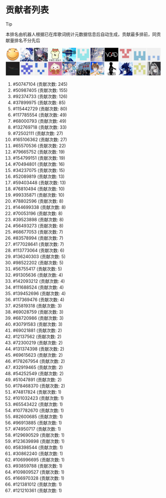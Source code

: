# 贡献者列表

> [!TIP]
> 本排名由机器人根据已在库歌词统计元数据信息后自动生成，贡献最多排前，同贡献量排名不分先后

![贡献者头像画廊](./CONTRIBUTORS.svg)

1. #50747104 (贡献次数: 245)
2. #50987405 (贡献次数: 155)
3. #92374733 (贡献次数: 126)
4. #37899975 (贡献次数: 85)
5. #115442729 (贡献次数: 80)
6. #117785554 (贡献次数: 49)
7. #68000793 (贡献次数: 49)
8. #132769718 (贡献次数: 33)
9. #72502111 (贡献次数: 27)
10. #165106362 (贡献次数: 27)
11. #65570536 (贡献次数: 22)
12. #79665752 (贡献次数: 19)
13. #154799151 (贡献次数: 19)
14. #70494801 (贡献次数: 16)
15. #34237075 (贡献次数: 15)
16. #52089819 (贡献次数: 13)
17. #59403448 (贡献次数: 13)
18. #76810494 (贡献次数: 10)
19. #99335871 (贡献次数: 10)
20. #78802596 (贡献次数: 8)
21. #144699338 (贡献次数: 8)
22. #70053196 (贡献次数: 8)
23. #39523898 (贡献次数: 8)
24. #56493273 (贡献次数: 8)
25. #68677053 (贡献次数: 7)
26. #83578994 (贡献次数: 7)
27. #177028641 (贡献次数: 7)
28. #113773064 (贡献次数: 6)
29. #136240303 (贡献次数: 5)
30. #98522202 (贡献次数: 5)
31. #56755417 (贡献次数: 5)
32. #91305636 (贡献次数: 4)
33. #142093212 (贡献次数: 4)
34. #111688524 (贡献次数: 4)
35. #139452696 (贡献次数: 4)
36. #117369476 (贡献次数: 4)
37. #25819318 (贡献次数: 3)
38. #69028759 (贡献次数: 3)
39. #68720986 (贡献次数: 3)
40. #30791583 (贡献次数: 3)
41. #69021881 (贡献次数: 2)
42. #12137562 (贡献次数: 2)
43. #72300219 (贡献次数: 2)
44. #131374398 (贡献次数: 2)
45. #69615623 (贡献次数: 2)
46. #178267954 (贡献次数: 2)
47. #32919465 (贡献次数: 2)
48. #54252549 (贡献次数: 2)
49. #51047891 (贡献次数: 2)
50. #178468370 (贡献次数: 2)
51. #74817824 (贡献次数: 1)
52. #101032423 (贡献次数: 1)
53. #65543422 (贡献次数: 1)
54. #107782670 (贡献次数: 1)
55. #82600685 (贡献次数: 1)
56. #96913885 (贡献次数: 1)
57. #74950717 (贡献次数: 1)
58. #129690529 (贡献次数: 1)
59. #123639898 (贡献次数: 1)
60. #58398544 (贡献次数: 1)
61. #30862240 (贡献次数: 1)
62. #106996695 (贡献次数: 1)
63. #93859788 (贡献次数: 1)
64. #109809527 (贡献次数: 1)
65. #166970328 (贡献次数: 1)
66. #121381012 (贡献次数: 1)
67. #121210361 (贡献次数: 1)
